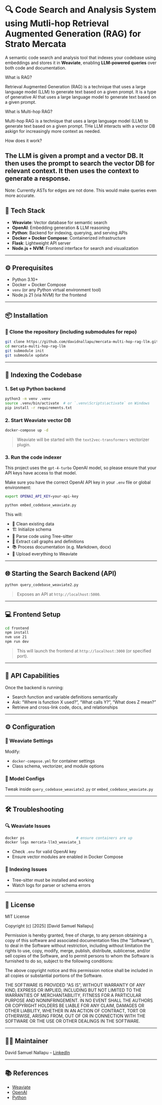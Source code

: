 # 🔍 Code Search and Analysis System  using Mutli-hop Retrieval Augmented Generation (RAG) for Strato Mercata

A semantic code search and analysis tool that indexes your codebase using embeddings and stores it in **Weaviate**, enabling **LLM-powered queries** over both code and documentation.

What is RAG?

Retrieval Augmented Generation (RAG) is a technique that uses a large language model (LLM) to generate text based on a given prompt. It is a type of generative AI that uses a large language model to generate text based on a given prompt.   

What is Multi-hop RAG?

Multi-hop RAG is a technique that uses a large language model (LLM) to generate text based on a given prompt. THe LLM interacts with a vector DB askign for increasingly more context as needed.

How does it work?

The LLM is given a prompt and a vector DB. It then uses the prompt to search the vector DB for relevant context. It then uses the context to generate a response.
---

Note: Currently ASTs for edges are not done. This would make queries even more accurate.

## 🧰 Tech Stack

- **Weaviate**: Vector database for semantic search  
- **OpenAI**: Embedding generation & LLM reasoning  
- **Python**: Backend for indexing, querying, and serving APIs  
- **Docker + Docker Compose**: Containerized infrastructure  
- **Flask**: Lightweight API server  
- **Node.js + NVM**: Frontend interface for search and visualization  

---

## ⚙️ Prerequisites

- Python 3.10+  
- Docker + Docker Compose  
- `venv` (or any Python virtual environment tool)  
- Node.js 21 (via NVM) for the frontend  

---

## 📦 Installation

### 🔁 Clone the repository (including submodules for repo)

```bash
git clone https://github.com/davidnallapu/mercata-multi-hop-rag-llm.git
cd mercata-multi-hop-rag-llm
git submodule init
git submodule update
```

---

## 🧠 Indexing the Codebase

### 1. Set up Python backend

```bash
python3 -m venv .venv
source .venv/bin/activate  # or `.venv\Scripts\activate` on Windows
pip install -r requirements.txt
```

### 2. Start Weaviate vector DB

```bash
docker-compose up -d
```

> Weaviate will be started with the `text2vec-transformers` vectorizer plugin.

### 3. Run the code indexer

This project uses the `gpt-4-turbo` OpenAI model, so please ensure that your API keys have access to that model.

Make sure you have the correct OpenAI API key in your `.env` file or global environment:

```bash
export OPENAI_API_KEY=your-api-key
```

```bash
python embed_codebase_weaviate.py
```

This will:
- 🧹 Clean existing data  
- 🏗️ Initialize schema  
- 🧾 Parse code using Tree-sitter  
- 🔗 Extract call graphs and definitions  
- 📚 Process documentation (e.g. Markdown, docx)  
- 📡 Upload everything to Weaviate  

---

## 🌐 Starting the Search Backend (API)

```bash
python query_codebase_weaviate2.py
```

> Exposes an API at `http://localhost:5000`.

---

## 💻 Frontend Setup

```bash
cd frontend
npm install
nvm use 21
npm run dev
```

> This will launch the frontend at `http://localhost:3000` (or specified port).

---

## 📡 API Capabilities

Once the backend is running:
- Search function and variable definitions semantically  
- Ask: “Where is function X used?”, “What calls Y?”, “What does Z mean?”  
- Retrieve and cross-link code, docs, and relationships  

---

## ⚙️ Configuration

### 🔧 Weaviate Settings

Modify:
- `docker-compose.yml` for container settings  
- Class schema, vectorizer, and module options  


### 🧠 Model Configs

Tweak inside `query_codebase_weaviate2.py` or `embed_codebase_weaviate.py`

---

## 🛠️ Troubleshooting

### 🔍 Weaviate Issues

```bash
docker ps                        # ensure containers are up
docker logs mercata-llm3_weaviate_1
```

- Check `.env` for valid OpenAI key  
- Ensure vector modules are enabled in Docker Compose  

### 🧩 Indexing Issues

- Tree-sitter must be installed and working  
- Watch logs for parser or schema errors  

---

## 📜 License

MIT License

Copyright (c) [2025] [David Samuel Nallapu]

Permission is hereby granted, free of charge, to any person obtaining a copy
of this software and associated documentation files (the "Software"), to deal
in the Software without restriction, including without limitation the rights
to use, copy, modify, merge, publish, distribute, sublicense, and/or sell
copies of the Software, and to permit persons to whom the Software is
furnished to do so, subject to the following conditions:

The above copyright notice and this permission notice shall be included in all
copies or substantial portions of the Software.

THE SOFTWARE IS PROVIDED "AS IS", WITHOUT WARRANTY OF ANY KIND, EXPRESS OR
IMPLIED, INCLUDING BUT NOT LIMITED TO THE WARRANTIES OF MERCHANTABILITY,
FITNESS FOR A PARTICULAR PURPOSE AND NONINFRINGEMENT. IN NO EVENT SHALL THE
AUTHORS OR COPYRIGHT HOLDERS BE LIABLE FOR ANY CLAIM, DAMAGES OR OTHER
LIABILITY, WHETHER IN AN ACTION OF CONTRACT, TORT OR OTHERWISE, ARISING FROM,
OUT OF OR IN CONNECTION WITH THE SOFTWARE OR THE USE OR OTHER DEALINGS IN THE
SOFTWARE.

---

## 👨‍💻 Maintainer

David Samuel Nallapu – [LinkedIn](https://linkedin.com/in/davidnallapu)

---

## 📚 References

- [Weaviate](https://weaviate.io/)
- [OpenAI](https://openai.com/)
- [Python](https://www.python.org/)